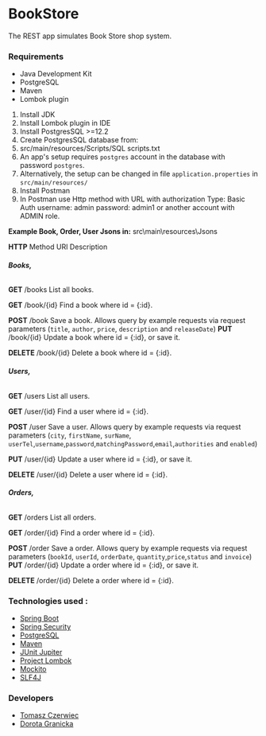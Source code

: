 # BookStore
The REST app simulates Book Store shop system.
### Requirements

- Java Development Kit
- PostgreSQL
- Maven 
- Lombok plugin

1. Install JDK
2. Install Lombok plugin in IDE
3. Install PostgresSQL >=12.2
4. Create PostgresSQL database from: 
5. src/main/resources/Scripts/SQL scripts.txt
6. An app's setup requires `postgres` account in the database with password `postgres`.
7. Alternatively, the setup can be changed in file `application.properties` in `src/main/resources/` 
8. Install Postman 
9. In Postman use Http method with URL with authorization 
Type: Basic Auth
username: admin 
password: admin1
or another account with ADMIN role.

**Example Book, Order, User Jsons in:** src\main\resources\Jsons

**HTTP** Method	URI	Description

###### **Books,**

**GET**	/books	List all books.

**GET**	/book/{id}	Find a book where id = {:id}.

**POST**	/book	Save a book.
Allows query by example requests via request parameters (`title`, `author`, `price`, `description` and `releaseDate`)
**PUT**	/book/{id}	Update a book where id = {:id}, or save it.

**DELETE**	/book/{id}	Delete a book where id = {:id}.
 
######  **Users,** 

**GET**	/users	List all users.

**GET**	/user/{id}	Find a user where id = {:id}.

**POST**	/user	Save a user. 
Allows query by example requests via request parameters 
(`city`, `firstName`, `surName`, `userTel`,`username`,`password`,`matchingPassword`,`email`,`authorities` and `enabled`)

**PUT**	/user/{id}	Update a user where id = {:id}, or save it.

**DELETE**	/user/{id}	Delete a user where id = {:id}.

######  **Orders,**
 
 **GET**	/orders	List all orders.
 
 **GET**	/order/{id}	Find a order where id = {:id}.
 
 **POST**	/order	Save a order. 
 Allows query by example requests via request parameters (`bookId`, `userId`, `orderDate`, `quantity`,`price`,`status` and `invoice`)
 **PUT**	/order/{id}	Update a order where id = {:id}, or save it.
 
 **DELETE**	/order/{id}	Delete a order where id = {:id}.
 
### Technologies used :

* [Spring Boot](https://spring.io/projects/spring-boot)
* [Spring Security](https://spring.io/projects/spring-security)
* [PostgreSQL](https://www.postgresql.org/)
* [Maven](https://maven.apache.org)
* [JUnit Jupiter](https://junit.org/junit5)
* [Project Lombok](https://projectlombok.org/)
* [Mockito](https://site.mockito.org/)
* [SLF4J](http://www.slf4j.org/)

 
### Developers

* [Tomasz Czerwiec](https://github.com/Termoss)
* [Dorota Granicka](https://github.com/dgra47)

